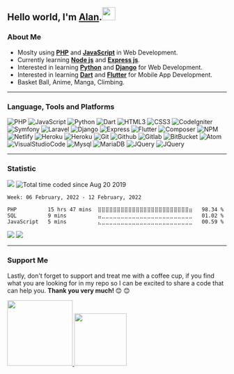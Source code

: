   ## Hello world, I'm <a href="https://alanlengkoan.com">Alan</a>.<img src="https://raw.githubusercontent.com/MartinHeinz/MartinHeinz/master/wave.gif" width="30px">

  <h3><b>About Me</b></h3>
  <ul>
      <li>Moslty using <b><a href="https://www.php.net/">PHP</a></b> and <b><a
                  href="https://www.javascript.com/">JavaScript</a></b> in Web Development.</li>
      <li>Currently learning <b><a href="https://nodejs.org/">Node js</a></b> and <b><a
                  href="https://expressjs.com/">Express js</a></b>.</li>
      <li>Interested in learning <b><a href="https://www.python.org/">Python</a></b> and <b><a
                  href="https://www.djangoproject.com/">Django</a></b> for Web Development.</li>
      <li>Interested in learning <b><a href="https://dart.dev/">Dart</a></b> and <b><a
                  href="https://flutter.dev/">Flutter</a></b> for Mobile App Development.</li>
      <li>Basket Ball, Anime, Manga, Climbing.</li>
  </ul>

  <hr>

  <h3><b>Language, Tools and Platforms</b></h3>
  <p>
      <img src="https://img.shields.io/badge/php-%23777BB4.svg?&style=for-the-badge&logo=php&logoColor=white" alt="PHP">
      <img src="https://img.shields.io/badge/javascript-%23F7DF1E.svg?&style=for-the-badge&logo=javascript&logoColor=white"
          alt="JavaScript">
      <img src="https://img.shields.io/badge/python-3670A0.svg?&style=for-the-badge&logo=python&logoColor=white"
          alt="Python">
      <img src="https://img.shields.io/badge/dart-%230175C2.svg?&style=for-the-badge&logo=dart&logoColor=white"
          alt="Dart">
      <img src="https://img.shields.io/badge/html5-%23E34F26.svg?&style=for-the-badge&logo=html5&logoColor=white"
          alt="HTML3">
      <img src="https://img.shields.io/badge/css3-%231572B6.svg?&style=for-the-badge&logo=css3&logoColor=white"
          alt="CSS3">
      <img src="https://img.shields.io/badge/codeigniter-%23EF4223.svg?&style=for-the-badge&logo=codeigniter&logoColor=white"
          alt="CodeIgniter">
      <img src="https://img.shields.io/badge/symfony-%23000000.svg?&style=for-the-badge&logo=symfony&logoColor=white"
          alt="Symfony">
      <img src="https://img.shields.io/badge/laravel-%23FF2D20.svg?&style=for-the-badge&logo=laravel&logoColor=white"
          alt="Laravel">
      <img src="https://img.shields.io/badge/django-%23092E20.svg?&style=for-the-badge&logo=django&logoColor=white"
          alt="Django">
      <img src="https://img.shields.io/badge/express-%23404d59.svg?&style=for-the-badge&logo=express&logoColor=white"
          alt="Express">
      <img src="https://img.shields.io/badge/flutter-%2302569B.svg?&style=for-the-badge&logo=flutter&logoColor=white"
          alt="Flutter">
      <img src="https://img.shields.io/badge/composer-A52A2A.svg?&style=for-the-badge&logo=composer&logoColor=white"
          alt="Composer">
      <img src="https://img.shields.io/badge/npm-%23000000.svg?&style=for-the-badge&logo=npm&logoColor=white" alt="NPM">
      <img src="https://img.shields.io/badge/netlify-%23000000.svg?&style=for-the-badge&logo=netlify&logoColor=#00C7B7"
          alt="Netlify">
      <img src="https://img.shields.io/badge/heroku-%23430098.svg?&style=for-the-badge&logo=heroku&logoColor=white"
          alt="Heroku">
      <img src="https://img.shields.io/badge/firebase-ffca28?style=for-the-badge&logo=firebase&logoColor=black"
          alt="Heroku">
      <img src="https://img.shields.io/badge/git-%23F05033.svg?&style=for-the-badge&logo=git&logoColor=white" alt="Git">
      <img src="https://img.shields.io/badge/github-%23121011.svg?&style=for-the-badge&logo=github&logoColor=white"
          alt="Github">
      <img src="https://img.shields.io/badge/gitlab-%23181717.svg?&style=for-the-badge&logo=gitlab&logoColor=white"
          alt="Gitlab">
      <img src="https://img.shields.io/badge/bitbucket-%230047B3.svg?&style=for-the-badge&logo=bitbucket&logoColor=white"
          alt="BitBucket">
      <img src="https://img.shields.io/badge/atom-%2366595C.svg?&style=for-the-badge&logo=atom&logoColor=white"
          alt="Atom">
      <img src="https://img.shields.io/badge/Visual%20Studio%20Code-0078d7.svg?style=for-the-badge&logo=visual-studio-code&logoColor=white"
          alt="VisualStudioCode">
      <img src="https://img.shields.io/badge/mysql-%2300f.svg?style=for-the-badge&logo=mysql&logoColor=white"
          alt="Mysql">
      <img src="https://img.shields.io/badge/MariaDB-003545?style=for-the-badge&logo=mariadb&logoColor=whit"
          alt="MariaDB">
      <img src="https://img.shields.io/badge/jquery-%230769AD.svg?style=for-the-badge&logo=jquery&logoColor=white"
          alt="JQuery">
      <img src="https://img.shields.io/badge/bootstrap-%23563D7C.svg?style=for-the-badge&logo=bootstrap&logoColor=white"
          alt="JQuery">
  </p>

  <hr>

  <h3><b>Statistic</b></h3>
  <img src="https://komarev.com/ghpvc/?username=alanlengkoan&color=blue" />
  <img src="https://wakatime.com/badge/user/638af379-202d-4593-9c1b-71e44d84f43d.svg" alt="Total time coded since Aug 20 2019" />

  <!--START_SECTION:waka-->
```text
Week: 06 February, 2022 - 12 February, 2022

PHP          15 hrs 47 mins  ⣿⣿⣿⣿⣿⣿⣿⣿⣿⣿⣿⣿⣿⣿⣿⣿⣿⣿⣿⣿⣿⣿⣿⣿⣶   98.34 % 
SQL          9 mins          ⣤⣀⣀⣀⣀⣀⣀⣀⣀⣀⣀⣀⣀⣀⣀⣀⣀⣀⣀⣀⣀⣀⣀⣀⣀   01.02 % 
JavaScript   5 mins          ⣄⣀⣀⣀⣀⣀⣀⣀⣀⣀⣀⣀⣀⣀⣀⣀⣀⣀⣀⣀⣀⣀⣀⣀⣀   00.59 % 
```
<!--END_SECTION:waka-->

  <p>
      <img src="https://github-readme-stats.vercel.app/api?username=alanlengkoan&show_icons=true&theme=dark" />
      <img src="https://github-readme-stats.vercel.app/api/top-langs/?username=alanlengkoan&layout=compact&theme=dark" />
  </p>

  <hr>

  <h3><b>Support Me</b></h3>
  <p>
      Lastly, don't forget to support and treat me with a coffee cup, if you find what you are looking for in my repo so I can be excited to share a code that can help you. <strong>Thank you very much!&nbsp;</strong>&#128522;&nbsp;&#128522;
  </p>
  <a href="https://saweria.co/alanlengkoan">
      <img src="https://daveyscans.com/xenginee/2021/06/WP_Saweria-2.png" width="150" />
  </a>
  <a href="https://trakteer.id/alanlengkoan">
      <img src="https://cdn.buymeacoffee.com/buttons/v2/default-yellow.png" width="120" />
  </a>